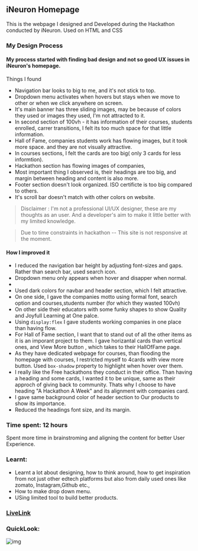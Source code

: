 ## iNeuron Homepage

This is the webpage I designed and Developed during the Hackathon conducted by iNeuron.
Used on HTML and CSS

### My Design Process
#### My process started with finding bad design and not so good UX issues in iNeuron's homepage. 

Things I found
- Navigation bar looks to big to me, and it's not stick to top.
- Dropdown menu activates when hovers but stays when we move to other or when we click anywhere on screen.
- It's main banner has three sliding images, may be because of colors they used or images they used, I'm not attracted to it.
- In second section of 100vh - it has information of their courses, students enrolled, carrer transitions, I felt its too much space for that little information.
- Hall of Fame, companies students work has flowing images, but it took more space. and they are not visually attractive.
- In courses sections, I felt the cards are too big( only 3 cards for less informtion).
- Hackathon section has flowing images of companies, 
- Most important thing I observed is, their headings are too big, and margin between heading and content is also more.
- Footer section doesn't look organized. ISO certificte is too big compared to others.
- It's scroll bar doesn't match with other colors on website.

> Disclaimer : I'm not a professional UI/UX designer, these are my thoughts as an user. And a developer's aim to make it little better with my limited knowledge.

> Due to time constraints in hackathon -- This site is not responsive at the moment.


#### How I improved it
- I reduced the navigation bar height by adjusting font-sizes and gaps. Rather than search bar, used search icon.
- Dropdown menu only appears when hover and disapper when normal.
- 
- Used dark colors for navbar and header section, which I felt attractive.
- On one side, I gave the companies motto using formal font, search option and courses,students number (for which they wasted 100vh)
- On other side their educators with some funky shapes to show Quality and Joyfull Learning at One palce.
- Using `display:flex` I gave students working companies in one place than having flow.
- For Hall of Fame section, I want that to stand out of all the other items as it is an imporant project to them. I gave horizantal cards than vertical ones, and View More button , which takes to their HallOfFame page.
- As they have dedicated webpage for courses, than flooding the homepage with courses, I restricted myself to 4cards with view more button. Used `box-shadow` property to highlight when hover over them.
- I really like the Free hackathons they conduct in their office. Than having a heading and some cards, I wanted it to be unique, same as their approch of giving back to community. Thats why I choose to have heading "A Hackathon A Week" and its alignment with companies card.
- I gave same background color of header section to Our products to show its importance.
- Reduced the headings font size, and its margin.


### Time spent: 12 hours
Spent more time in brainstroming and aligning the content for better User Experience.
### Learnt:
 - Learnt a lot about designing, how to think around, how to get inspiration from not just other edtech platforms but also from daily used ones like zomato, Instagram,Github etc.,
 - How to make drop down menu.
 - USing limited tool to build better products.

### [LiveLink](https://ineuron-homepage-vivekn.netlify.app/)

 ### QuickLook:
 ![img](./iNeuron%20QuickLook.png)


